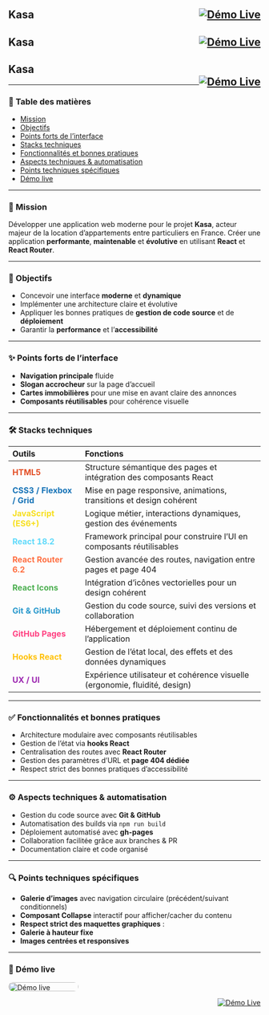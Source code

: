 <h2>
  Kasa
  <a href="https://abdellahsany.github.io/Booki/" target="_blank" style="float:right;">
    <img src="https://img.shields.io/badge/Démo%20Live-0065FC?style=for-the-badge&logo=github&logoColor=white" alt="Démo Live">
  </a>
</h2>

<h2>
  Kasa&nbsp;&nbsp;
  <a href="https://abdellahsany.github.io/Booki/" target="_blank" style="float:right;">
    <img src="https://img.shields.io/badge/Démo%20Live-0065FC?style=for-the-badge&logo=github&logoColor=white" alt="Démo Live">
  </a>
</h2>

<h2>
  Kasa&nbsp;&nbsp;&nbsp;&nbsp;&nbsp;&nbsp;&nbsp;&nbsp;&nbsp;&nbsp;&nbsp;&nbsp;&nbsp;&nbsp;&nbsp;&nbsp;&nbsp;&nbsp;&nbsp;&nbsp;&nbsp;&nbsp;&nbsp;&nbsp;&nbsp;&nbsp;&nbsp;&nbsp;&nbsp;&nbsp;&nbsp;&nbsp;&nbsp;&nbsp;&nbsp;&nbsp;&nbsp;&nbsp;&nbsp;&nbsp;&nbsp;&nbsp;&nbsp;&nbsp;&nbsp;&nbsp;&nbsp;&nbsp;&nbsp;&nbsp;&nbsp;&nbsp;&nbsp;&nbsp;&nbsp;&nbsp;&nbsp;&nbsp;&nbsp;&nbsp;&nbsp;&nbsp;&nbsp;&nbsp;&nbsp;&nbsp;&nbsp;&nbsp;&nbsp;&nbsp;&nbsp;&nbsp;&nbsp;&nbsp;&nbsp;&nbsp;&nbsp;&nbsp;&nbsp;&nbsp;
  <a href="https://abdellahsany.github.io/Booki/" target="_blank" style="float:right;">
    <img src="https://img.shields.io/badge/Démo%20Live-0065FC?style=for-the-badge&logo=github&logoColor=white" alt="Démo Live">
  </a>
</h2>

---

### 📑 Table des matières

- [Mission](#mission)  
- [Objectifs](#objectifs)  
- [Points forts de l’interface](#points-forts-interface)  
- [Stacks techniques](#stacks-techniques)  
- [Fonctionnalités et bonnes pratiques](#fonctionnalites-pratiques)  
- [Aspects techniques & automatisation](#aspects-techniques-automatisation)  
- [Points techniques spécifiques](#points-techniques-specifiques)  
- [Démo live](#demo-live)

---

<a id="mission"></a>
### 🎯 Mission

Développer une application web moderne pour le projet **Kasa**, acteur majeur de la location d’appartements entre particuliers en France. Créer une application **performante**, **maintenable** et **évolutive** en utilisant **React** et **React Router**.

---

<a id="objectifs"></a>
### 🧭 Objectifs

- Concevoir une interface **moderne** et **dynamique**  
- Implémenter une architecture claire et évolutive  
- Appliquer les bonnes pratiques de **gestion de code source** et de **déploiement**  
- Garantir la **performance** et l’**accessibilité**  

---

<a id="points-forts-interface"></a>
### ✨ Points forts de l’interface

- **Navigation principale** fluide  
- **Slogan accrocheur** sur la page d’accueil  
- **Cartes immobilières** pour une mise en avant claire des annonces  
- **Composants réutilisables** pour cohérence visuelle  

---

<a id="stacks-techniques"></a>
### 🛠️ Stacks techniques

| Outils                                                                     | Fonctions                                                                  |
| :------------------------------------------------------------------------- | :------------------------------------------------------------------------- |
| <span style="color:#E34F26; font-weight:bold">HTML5</span>                 | Structure sémantique des pages et intégration des composants React         |
| <span style="color:#1572B6; font-weight:bold">CSS3 / Flexbox / Grid</span> | Mise en page responsive, animations, transitions et design cohérent        |
| <span style="color:#F7DF1E; font-weight:bold">JavaScript (ES6+)</span>     | Logique métier, interactions dynamiques, gestion des événements            |
| <span style="color:#61DAFB; font-weight:bold">React 18.2</span>            | Framework principal pour construire l’UI en composants réutilisables       |
| <span style="color:#FF7043; font-weight:bold">React Router 6.2</span>      | Gestion avancée des routes, navigation entre pages et page 404             |
| <span style="color:#4CAF50; font-weight:bold">React Icons</span>           | Intégration d’icônes vectorielles pour un design cohérent                  |
| <span style="color:#2C9ACD; font-weight:bold">Git & GitHub</span>          | Gestion du code source, suivi des versions et collaboration                |
| <span style="color:#FF4081; font-weight:bold">GitHub Pages</span>          | Hébergement et déploiement continu de l’application                        |
| <span style="color:#FFC107; font-weight:bold">Hooks React</span>           | Gestion de l’état local, des effets et des données dynamiques              |
| <span style="color:#9C27B0; font-weight:bold">UX / UI</span>               | Expérience utilisateur et cohérence visuelle (ergonomie, fluidité, design) |

---

<a id="fonctionnalites-pratiques"></a>
### ✅ Fonctionnalités et bonnes pratiques

- Architecture modulaire avec composants réutilisables  
- Gestion de l’état via **hooks React**  
- Centralisation des routes avec **React Router**  
- Gestion des paramètres d’URL et **page 404 dédiée**  
- Respect strict des bonnes pratiques d’accessibilité  

---

<a id="aspects-techniques-automatisation"></a>
### ⚙️ Aspects techniques & automatisation

- Gestion du code source avec **Git & GitHub**  
- Automatisation des builds via `npm run build`  
- Déploiement automatisé avec **gh-pages**  
- Collaboration facilitée grâce aux branches & PR  
- Documentation claire et code organisé  

---

<a id="points-techniques-specifiques"></a>
### 🔍 Points techniques spécifiques

- **Galerie d’images** avec navigation circulaire (précédent/suivant conditionnels)  
- **Composant Collapse** interactif pour afficher/cacher du contenu  
- **Respect strict des maquettes graphiques** :  
- **Galerie à hauteur fixe**
- **Images centrées et responsives**  

---

<a id="demo-live"></a>
### 🔗 Démo live

<a href="https://abdellahsany.github.io/Kasa/" target="_blank">
  <img src="https://img.shields.io/badge/Démo_live-Cliquez_ici-FF6060?style=plastic&logo=github&logoColor=white"
       alt="Démo live"
       style="width:140px; height:18px; border-radius:10px;">
</a>

<p align="right">
  <a href="https://abdellahsany.github.io/Booki/" target="_blank">
    <img src="https://img.shields.io/badge/Démo%20Live-0065FC?style=for-the-badge&logo=github&logoColor=white" alt="Démo Live">
  </a>
</p>
